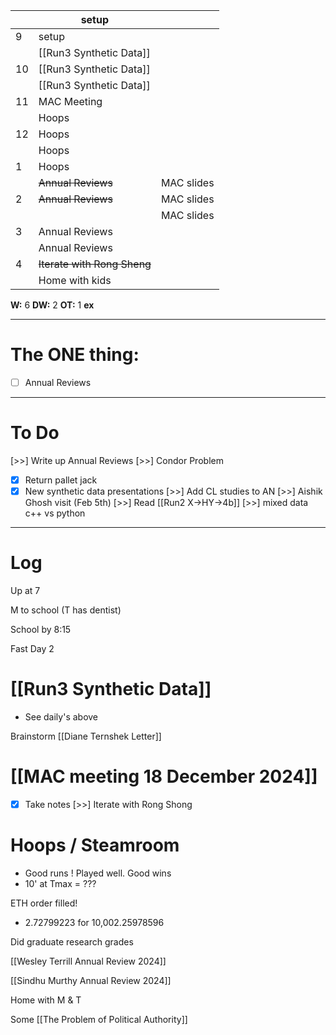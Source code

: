 
|     | setup                       |            |
| --- | --------------------------- | ---------- |
| 9   | setup                       |            |
|     | [[Run3 Synthetic Data]]     |            |
| 10  | [[Run3 Synthetic Data]]     |            |
|     | [[Run3 Synthetic Data]]     |            |
| 11  | MAC Meeting                 |            |
|     | Hoops                       |            |
| 12  | Hoops                       |            |
|     | Hoops                       |            |
| 1   | Hoops                       |            |
|     | ~~Annual Reviews~~          | MAC slides |
| 2   | ~~Annual Reviews~~          | MAC slides |
|     |                             | MAC slides |
| 3   | Annual Reviews              |            |
|     | Annual Reviews              |            |
| 4   | ~~Iterate with Rong Sheng~~ |            |
|     | Home with kids              |            |

**W:** 6
**DW:** 2
**OT:** 1
**ex** 

---
# The ONE thing: 
- [ ]  Annual Reviews

---
# To Do

 [>>] Write up Annual Reviews
 [>>] Condor Problem
- [x] Return pallet jack
- [x] New synthetic data presentations
 [>>]  Add CL studies to AN
 [>>] Aishik Ghosh visit (Feb 5th)
 [>>] Read [[Run2 X->HY->4b]]
 [>>] mixed data c++ vs python

---

# Log

Up at 7

M to school (T has dentist)

School by 8:15

Fast Day 2

# [[Run3 Synthetic Data]]
- See daily's above

Brainstorm [[Diane Ternshek Letter]]

# [[MAC meeting 18 December 2024]]
- [x] Take notes
 [>>] Iterate with Rong Shong

# Hoops / Steamroom 
- Good runs ! Played well. Good wins
- 10' at Tmax = ???

ETH order filled! 
- 2.72799223 for 10,002.25978596

Did graduate research grades

[[Wesley Terrill Annual Review 2024]]

[[Sindhu Murthy Annual Review 2024]]

Home with M & T 

Some [[The Problem of Political Authority]]